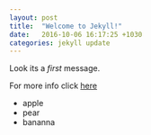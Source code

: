 ```yaml
---
layout: post
title:  "Welcome to Jekyll!"
date:   2016-10-06 16:17:25 +1030
categories: jekyll update
---
```


Look its a *first* message.

For more info click [here](http://www.facebook.com/readaloud)

* apple
* pear
* bananna
